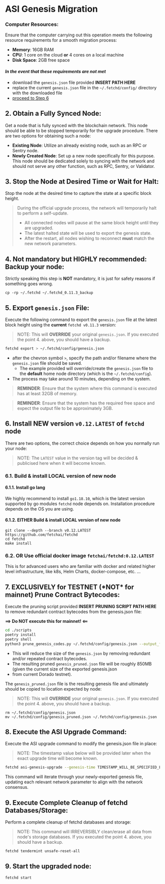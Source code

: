 # ASI Genesis Migration

### Computer Resources:

Ensure that the computer carrying out this operation meets the following resource requirements for a smooth migration
process:

- **Memory**: 16GB RAM
- **CPU**: 1 core on the cloud **or** 4 cores on a local machine
- **Disk Space**: 2GB free space

#### *In the event that these requirements are not met*

- download the `genesis.json` file provided  **INSERT PATH HERE**
- replace the current `genesis.json` file in the `~/.fetchd/config/` directory with the downloaded file
- [proceed to Step 6](#6-install-new-version-v012latest-of-fetchd-node)

## 2. Obtain a Fully Synced Node:

Get a node that is fully synced with the blockchain network. This node should be able to be stopped temporarily for the
upgrade procedure. There are two options for obtaining such a node:

- **Existing Node**: Utilize an already existing node, such as an RPC or Sentry node.
- **Newly Created Node**: Set up a new node specifically for this purpose. This node should be dedicated solely to
  syncing with the network and should not serve any other function, such as RPC, Sentry, or Validator.

## 3. Stop the Node at Desired Time or Wait for Halt:

Stop the node at the desired time to capture the state at a specific block height.

> During the official upgrade process, the network will temporarily halt to perform a self-update.   
> - All connected nodes
> will pause at the same block height until they are upgraded.   
> - The latest halted state will be used to export the genesis
> state.  
> - After the restart, all nodes wishing to reconnect **must** match the new network parameters.

## 4. Not mandatory but HIGHLY recommended: Backup your node:
Strictly speaking this step is **NOT** mandatory, it is just for safety reasons if something goes wrong.
```shell
cp -rp ~/.fetchd ~/.fetchd_0.11.3_backup
```

## 5. Export `genesis.json` File:

Execute the following command to export the `genesis.json` file at the latest block height using the **current**
`fetchd v0.11.3` version:

> NOTE: This will **OVERRIDE** your original `genesis.json`.
> If you executed the point 4. above, you should have a backup.

```bash
fetchd export > ~/.fetchd/config/genesis.json
```

- after the chevron symbol `>`, specify the path and/or filename where the `genesis.json` file should be saved.
    - The example provided will override/create the `genesis.json` file to the **default** home node directory (which is
      the `~/.fetchd/config`).
- The process may take around 10 minutes, depending on the system.

> **REMINDER**: Ensure that the system where this command is executed has at least 32GB of memory.

> **REMINDER**: Ensure that the system has the required free space and expect the output file to be approximately 3GB.

## 6. Install NEW version `v0.12.LATEST` of `fetchd` node
There are two options, the correct choice depends on how you normally run your node: 
> NOTE: The `LATEST` value in the version tag will be decided & publicised here when it will become known.
### 6.1. Build & install LOCAL version of new node
#### 6.1.1. Install go lang
We highly recommend to install `go1.18.10`, which is the latest version supported by go modules `fetchd` node
depends on.
Installation procedure depends on the OS you are using.

#### 6.1.2. EITHER Build & install LOCAL version of new node
```shell
git clone --depth --branch v0.12.LATEST https://github.com/fetchai/fetchd
cd fetchd
make install
```

### 6.2. OR Use official docker image `fetchai/fetchd:0.12.LATEST`
This is for advanced users who are familiar with docker and related higher level infrastructure, like k8s, Helm Charts,
docker-compose, etc. ...

## 7. **EXCLUSIVELY for TESTNET** (\*NOT\* for mainnet) Prune Contract Bytecodes:
Execute the pruning script provided **INSERT PRUNING SCRIPT PATH HERE** to remove redundant contract bytecodes from the
genesis.json file:

**==> Do NOT execute this for mainnet! <==**

```bash
cd ./scripts
poetry install
poetry shell
python3 prune_genesis_codes.py ~/.fetchd/config/genesis.json --output_file ~/.fetchd/config/genesis_pruned.json
```

- This will reduce the size of the `genesis.json` by removing redundant and/or repeated contract bytecodes.
- The resulting pruned `genesis_pruned.json` file will be roughly 850MB (given the current size of the exported genesis.json
- from current Dorado testnet).

The `genesis_pruned.json` file is the resulting genesis file and ultimately should be copied to location expected by
node:
> NOTE: This will **OVERRIDE** your original `genesis.json`.
> If you executed the point 4. above, you should have a backup.

```shell
rm ~/.fetchd/config/genesis.json
mv ~/.fetchd/config/genesis_pruned.json ~/.fetchd/config/genesis.json
```

## 8. Execute the ASI Upgrade Command:
Execute the ASI upgrade command to modify the genesis.json file in place:

> NOTE: The timestamp value below will be provided later when the exact upgrade time will become known.
```bash
fetchd asi-genesis-upgrade --genesis-time TIMESTAMP_WILL_BE_SPECIFIED_LATER
```

This command will iterate through your newly-exported genesis file, updating each relevant network parameter to align
with the network consensus.

## 9. Execute Complete Cleanup of fetchd Databases/Storage:
Perform a complete cleanup of fetchd databases and storage:
> NOTE: This command will IRREVERSIBLY clean/erase all data from node's storage databases.
> If you executed the point 4. above, you should have a backup.
```bash
fetchd tendermint unsafe-reset-all
```
## 9. Start the upgraded node:
```bash
fetchd start
```
